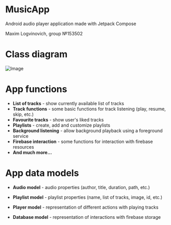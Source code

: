 # MusicApp
Android audio player application made with Jetpack Compose

Maxim Logvinovich, group №153502

# Class diagram
![Image](https://www.dropbox.com/s/po9grn1aw3o201c/Workspace.png?dl=0)

# App functions
* **List of tracks** - show currently available list of tracks 
* **Track functions** - some basic functions for track listening (play, resume, skip, etc.)
* **Favourite tracks** - show user's liked tracks
* **Playlists** - create, add and customize playlists
* **Background listening** - allow background playback using a foreground service
* **Firebase interaction** - some functions for interaction with firebase resources
* **And much more...**

# App data models
* **Audio model** - audio properties (author, title, duration, path, etc.)

* **Playlist model** - playlist properties (name, list of tracks, image, id, etc.)

* **Player model** - representation of different actions with playing tracks
 
* **Database model** - representation of interactions with firebase storage
